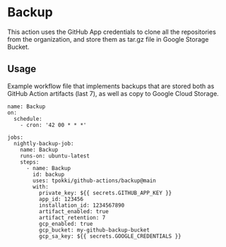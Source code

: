 # Backup

This action uses the GitHub App credentials to clone all the repositories from the organization, and store them as tar.gz file in Google Storage Bucket.

## Usage
Example workflow file that implements backups that are stored both as GitHub Action artifacts (last 7), as well as copy to Google Cloud Storage.

```
name: Backup
on:
  schedule:
    - cron: '42 00 * * *'

jobs:
  nightly-backup-job:
    name: Backup
    runs-on: ubuntu-latest
    steps:
      - name: Backup
        id: backup
        uses: tpokki/github-actions/backup@main
        with:
          private_key: ${{ secrets.GITHUB_APP_KEY }}
          app_id: 123456
          installation_id: 1234567890
          artifact_enabled: true
          artifact_retention: 7
          gcp_enabled: true
          gcp_bucket: my-github-backup-bucket
          gcp_sa_key: ${{ secrets.GOOGLE_CREDENTIALS }}
```

